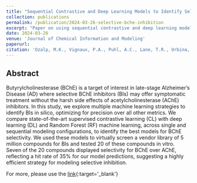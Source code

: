 ```yaml
---
title: "Sequential Contrastive and Deep Learning Models to Identify Selective Butyrylcholinesterase Inhibitors"
collection: publications
permalink: /publication/2024-03-26-selective-bche-inhibition
excerpt: "Paper on using sequential contrastive and deep learning models to identify selective BChE inhibitors for the therapeutic treatment of Alzheimer's Disease"
date: 2024-03-26
venue: 'Journal of Chemical Information and Modeling'
paperurl: 
citation: 'Ozalp, M.K., Vignaux, P.A., Puhl, A.C., Lane, T.R., Urbina, F. and Ekins, S., 2024. Sequential Contrastive and Deep Learning Models to Identify Selective Butyrylcholinesterase Inhibitors. Journal of Chemical Information and Modeling.'
---
```


## Abstract

Butyrylcholinesterase (BChE) is a target of interest in late-stage Alzheimer’s Disease (AD) where selective BChE inhibitors (BIs) may offer symptomatic treatment without the harsh side effects of acetylcholinesterase (AChE) inhibitors. In this study, we explore multiple machine learning strategies to identify BIs in silico, optimizing for precision over all other metrics. We compare state-of-the-art supervised contrastive learning (CL) with deep learning (DL) and Random Forest (RF) machine learning, across single and sequential modeling configurations, to identify the best models for BChE selectivity. We used these models to virtually screen a vendor library of 5 million compounds for BIs and tested 20 of these compounds in vitro. Seven of the 20 compounds displayed selectivity for BChE over AChE, reflecting a hit rate of 35% for our model predictions, suggesting a highly efficient strategy for modeling selective inhibition.

For more, please use the [link](https://pubs.acs.org/doi/abs/10.1021/acs.jcim.4c00397){:target='_blank'}